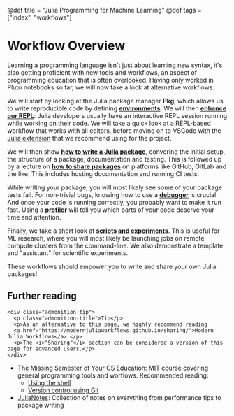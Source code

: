 @def title = "Julia Programming for Machine Learning"
@def tags = ["index", "workflows"]

# Workflow Overview

Learning a programming language isn't just about learning new syntax, 
it's also getting proficient with new tools and workflows, 
an aspect of programming education that is often overlooked.
Having only worked in Pluto notebooks so far, 
we will now take a look at alternative workflows.

We will start by looking at the Julia package manager **Pkg**,
which allows us to write reproducible code by defining [**environments**](/environments).
We will then [**enhance our REPL**](/repl):
Julia developers usually have an interactive REPL session running while working on their code.
We will take a quick look at a REPL-based workflow that works with all editors, before moving on to VSCode with the [Julia extension](https://www.julia-vscode.org/) that we recommend using for the project.

We will then show [**how to write a Julia package**](/write),
convering the initial setup, the structure of a package, documentation and testing.
This is followed up by a lecture on [**how to share packages**](/write) on platforms like GitHub, GitLab and the like. This includes hosting documentation and running CI tests. 

While writing your package, you will most likely see some of your package tests fail.
For non-trivial bugs, knowing how to use a [**debugger**](/debugging) is crucial.
And once your code is running correctly, you probably want to make it run fast.
Using a [**profiler**](/profiling) will tell you which parts of your code deserve your time and attention.

Finally, we take a short look at [**scripts and experiments**](/scripts).
This is useful for ML research, where you will most likely be launching jobs on remote compute clusters from the command-line.
We also demonstrate a template and "assistant" for scientific experiments.

These workflows should empower you to write and share your own Julia packages!

## Further reading
~~~
<div class="admonition tip">
  <p class="admonition-title">Tip</p>
  <p>As an alternative to this page, we highly recommend reading 
  <a href="https://modernjuliaworkflows.github.io/sharing/">Modern Julia Workflows</a>.</p>
  <p>The <i>"Sharing"</i> section can be considered a version of this page for advanced users.</p>
</div>
~~~

* [The Missing Semester of Your CS Education](https://missing.csail.mit.edu/): 
  MIT course covering general programming tools and worflows. Recommended reading:
  * [Using the shell](https://missing.csail.mit.edu/2020/course-shell/)
  * [Version control using Git](https://missing.csail.mit.edu/2020/version-control/)
* [JuliaNotes](https://m3g.github.io/JuliaNotes.jl/stable/):
  Collection of notes on everything from performance tips to package writing 
  